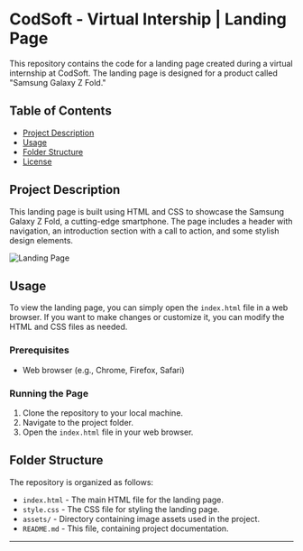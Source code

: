 # CodSoft - Virtual Intership | Landing Page

This repository contains the code for a landing page created during a virtual internship at CodSoft. The landing page is designed for a product called "Samsung Galaxy Z Fold."

## Table of Contents
- [Project Description](#project-description)
- [Usage](#usage)
- [Folder Structure](#folder-structure)
- [License](#license)

## Project Description
This landing page is built using HTML and CSS to showcase the Samsung Galaxy Z Fold, a cutting-edge smartphone. The page includes a header with navigation, an introduction section with a call to action, and some stylish design elements.

![Landing Page](assets/screenshot.png)

## Usage
To view the landing page, you can simply open the `index.html` file in a web browser. If you want to make changes or customize it, you can modify the HTML and CSS files as needed.

### Prerequisites
- Web browser (e.g., Chrome, Firefox, Safari)

### Running the Page
1. Clone the repository to your local machine.
2. Navigate to the project folder.
3. Open the `index.html` file in your web browser.

## Folder Structure
The repository is organized as follows:
- `index.html` - The main HTML file for the landing page.
- `style.css` - The CSS file for styling the landing page.
- `assets/` - Directory containing image assets used in the project.
- `README.md` - This file, containing project documentation.

---
